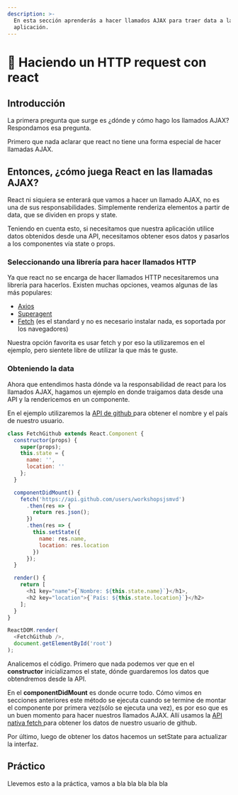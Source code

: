 ```yaml
---
description: >-
  En esta sección aprenderás a hacer llamados AJAX para traer data a la
  aplicación.
---
```


# 🦍 Haciendo un HTTP request con react

## Introducción

La primera pregunta que surge es ¿dónde y cómo hago los llamados AJAX? Respondamos esa pregunta.

Primero que nada aclarar que react no tiene una forma especial de hacer llamadas AJAX.

## Entonces, ¿cómo juega React en las llamadas AJAX?

React ni siquiera se enterará que vamos a hacer un llamado AJAX, no es una de sus responsabilidades. Simplemente renderiza elementos a partir de data, que se dividen en props y state.

Teniendo en cuenta esto, si necesitamos que nuestra aplicación utilice datos obtenidos desde una API, necesitamos obtener esos datos y pasarlos a los componentes vía state o props.

### Seleccionando una librería para hacer llamados HTTP

Ya que react no se encarga de hacer llamados HTTP necesitaremos una librería para hacerlos. Existen muchas opciones, veamos algunas de las más populares:

* [Axios](https://github.com/axios/axios) 
* [Superagent](https://github.com/visionmedia/superagent)
* [Fetch](https://github.com/github/fetch) \(es el standard y no es necesario instalar nada, es soportada por los navegadores\)

Nuestra opción favorita es usar fetch y por eso la utilizaremos en el ejemplo, pero sientete libre de utilizar la que más te guste.

###  Obteniendo la data

Ahora que entendimos hasta dónde va la responsabilidad de react para los llamados AJAX, hagamos un ejemplo en donde traigamos data desde una API y la rendericemos en un componente.

En el ejemplo utilizaremos la [API de github ](https://developer.github.com/v3/search/)para obtener el nombre y el país de nuestro usuario.

```javascript
class FetchGithub extends React.Component {
  constructor(props) {
    super(props);
    this.state = {
      name: '',
      location: ''
    };
  }

  componentDidMount() {
    fetch('https://api.github.com/users/workshopsjsmvd')
      .then(res => {
        return res.json();
      })
      .then(res => {
        this.setState({
          name: res.name,
          location: res.location
        })
      });
  }

  render() {
    return [
      <h1 key="name">{`Nombre: ${this.state.name}`}</h1>,
      <h2 key="location">{`País: ${this.state.location}`}</h2>
    ];
  }
}

ReactDOM.render(
  <FetchGithub />,
  document.getElementById('root')
);
```

Analicemos el código. Primero que nada podemos ver que en el **constructor** inicializamos el state, dónde guardaremos los datos que obtendremos desde la API.

En el **componentDidMount** es donde ocurre todo. Cómo vimos en secciones anteriores este método se ejecuta cuando se termine de montar el componente por primera vez\(sólo se ejecuta una vez\), es por eso que es un buen momento para hacer nuestros llamados AJAX. Allí usamos la [API nativa fetch ](https://developer.mozilla.org/es/docs/Web/API/Fetch_API)para obtener los datos de nuestro usuario de github.

Por último, luego de obtener los datos hacemos un setState para actualizar la interfaz.

## Práctico

Llevemos esto a la práctica, vamos a bla bla bla bla bla





